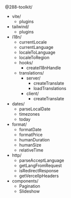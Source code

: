 @288-toolkit/

-   vite/
    -   plugins
-   tailwind/
    -   plugins
-   i18n/
    -   currentLocale
    -   currentLanguage
    -   localeToLanguage
    -   localeToRegion
    -   hooks/
        -   createI18nHandle
    -   translations/
        -   server/
            -   createTranslate
            -   loadTranslations
        -   client/
            -   createTranslate
-   dates/
    -   parseLocalDate
    -   timezones
    -   today
-   format/
    -   formatDate
    -   formatPrice
    -   humanDuration
    -   humanSize
    -   relativeTime
-   http/
    -   parseAcceptLanguage
    -   getLangFromRequest
    -   isRedirectResponse
    -   getVercelIpHeaders
-   components/
    -   Pagination
    -   Slideshow
